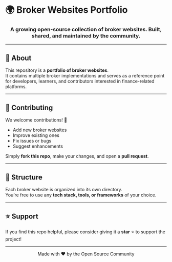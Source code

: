 # 🌍 Broker Websites Portfolio</h1>

<h3 align="center">
  A growing <b>open-source collection</b> of broker websites.  
  Built, shared, and maintained by the community.  
</h3>

---

## 📖 About
This repository is a **portfolio of broker websites**.  
It contains multiple broker implementations and serves as a reference point for developers, learners, and contributors interested in finance-related platforms.  

---

## 🤝 Contributing
We welcome contributions! 🎉  

- Add new broker websites  
- Improve existing ones  
- Fix issues or bugs  
- Suggest enhancements  

Simply **fork this repo**, make your changes, and open a **pull request**.  

---

## 📂 Structure
Each broker website is organized into its own directory.  
You’re free to use any **tech stack, tools, or frameworks** of your choice.  

---

## ⭐ Support
If you find this repo helpful, please consider giving it a **star** ⭐ to support the project!  

---

<p align="center">
  Made with ❤️ by the Open Source Community
</p>
